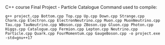 C++ course Final Project - Particle Catalogue
Command used to compile:

```
g++ project.cpp Bottom.cpp Top.cpp Up.cpp Down.cpp Strange.cpp Charm.cpp Electron.cpp ElectronNeutrino.cpp Muon.cpp MuonNeutrino.cpp Tau.cpp TauNeutrino.cpp WBoson.cpp ZBoson.cpp Gluon.cpp Photon.cpp Higgs.cpp Catalogue.cpp Fermion.cpp Lepton.cpp Neutrino.cpp Particle.cpp Quark.cpp FourMomentum.cpp GaugeBoson.cpp -o project.exe -std=gnu++17
```
